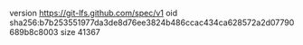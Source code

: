 version https://git-lfs.github.com/spec/v1
oid sha256:b7b253551977da3de8d76ee3824b486ccac434ca628572a2d07790689b8c8003
size 41367
